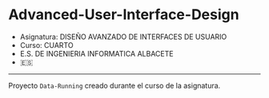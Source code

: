 # Advanced-User-Interface-Design

* Asignatura: DISEÑO AVANZADO DE INTERFACES DE USUARIO
* Curso: CUARTO
* E.S. DE INGENIERIA INFORMATICA ALBACETE
* :es:

---

Proyecto `Data-Running` creado durante el curso de la asignatura.

